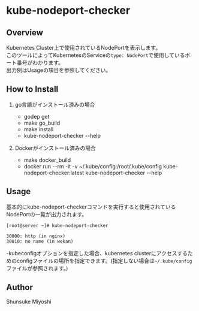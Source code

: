 # kube-nodeport-checker

## Overview

Kubernetes Cluster上で使用されているNodePortを表示します。  
このツールによってKubernetesのServiceの`type: NodePort`で使用しているポート番号がわかります。  
出力例はUsageの項目を参照してください。  

## How to Install

1. go言語がインストール済みの場合
    - godep get
    - make go\_build
    - make install
    - kube-nodeport-checker --help

2. Dockerがインストール済みの場合
    - make docker\_build
    - docker run --rm -it -v ~/.kube/config:/root/.kube/config kube-nodeport-checker:latest kube-nodeport-checker --help

## Usage

基本的にkube-nodeport-checkerコマンドを実行すると使用されているNodePortの一覧が出力されます。

```text
[root@server ~]# kube-nodeport-checker

30000: http (in nginx)
30010: no name (in wekan)
```

-kubeconfigオプションを指定した場合、kubernetes clusterにアクセスするためのconfigファイルの場所を指定できます。(指定しない場合は`~/.kube/config`ファイルが参照されます。)

## Author

Shunsuke Miyoshi
